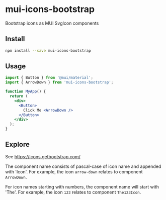 # mui-icons-bootstrap

Bootstrap icons as MUI SvgIcon components

## Install

```bash
npm install --save mui-icons-bootstrap
```

## Usage

```jsx
import { Button } from '@mui/material';
import { ArrowDown } from 'mui-icons-bootstrap';

function MyApp() {
  return (
    <div>
      <Button>
        Click Me <ArrowDown />
      </Button>
    </div>
  );
}
```

## Explore

See https://icons.getbootstrap.com/

The component name consists of pascal-case of icon name and appended with 'Icon'. For example, the icon `arrow-down` relates to component `ArrowDown`.

For icon names starting with numbers, the component name will start with 'The'. For example, the icon `123` relates to component `The123Icon`.
